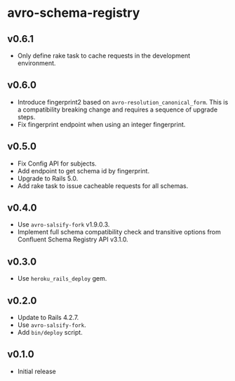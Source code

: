 # avro-schema-registry

## v0.6.1
- Only define rake task to cache requests in the development environment.

## v0.6.0
- Introduce fingerprint2 based on `avro-resolution_canonical_form`.
  This is a compatibility breaking change and requires a sequence of upgrade steps.
- Fix fingerprint endpoint when using an integer fingerprint.

## v0.5.0
- Fix Config API for subjects.
- Add endpoint to get schema id by fingerprint.
- Upgrade to Rails 5.0.
- Add rake task to issue cacheable requests for all schemas.

## v0.4.0
- Use `avro-salsify-fork` v1.9.0.3.
- Implement full schema compatibility check and transitive options from
  Confluent Schema Registry API v3.1.0.

## v0.3.0
- Use `heroku_rails_deploy` gem.

## v0.2.0
- Update to Rails 4.2.7.
- Use `avro-salsify-fork`.
- Add `bin/deploy` script.

## v0.1.0
- Initial release
